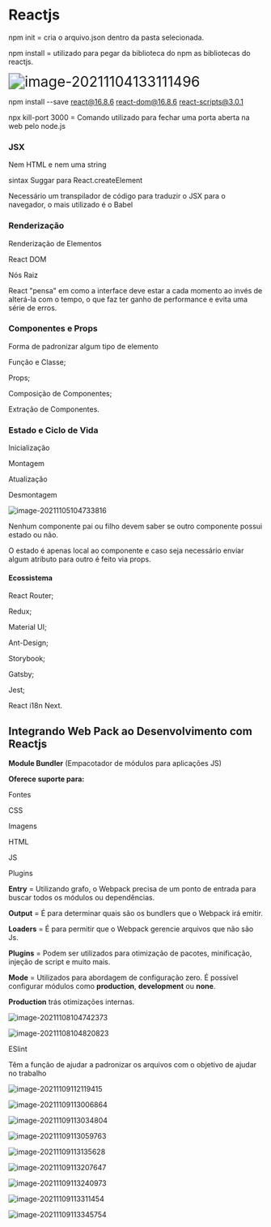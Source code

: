# Reactjs

npm init = cria o arquivo.json dentro da pasta selecionada.

npm install = utilizado para pegar da biblioteca do npm as bibliotecas do reactjs.

<img src="C:\Users\conta\AppData\Roaming\Typora\typora-user-images\image-20211104133111496.png" alt="image-20211104133111496" style="zoom: 200%;" />

npm install --save react@16.8.6 react-dom@16.8.6 react-scripts@3.0.1

npx kill-port 3000 = Comando utilizado para fechar uma porta aberta na web pelo node.js

### JSX

Nem HTML e nem uma string

sintax Suggar para React.createElement

Necessário um transpilador de código para traduzir o JSX para o navegador, o mais utilizado é o Babel

### Renderização

Renderização de Elementos

React DOM

Nós Raiz

React "pensa" em como a interface deve estar a cada momento ao invés de alterá-la com o tempo, o que faz ter ganho de performance e evita uma série de erros.

### Componentes e Props

Forma de padronizar algum tipo de elemento

Função e Classe;

Props;

Composição de Componentes;

Extração de Componentes.

### Estado e Ciclo de Vida

Inicialização

Montagem

Atualização

Desmontagem

![image-20211105104733816](C:\Users\conta\AppData\Roaming\Typora\typora-user-images\image-20211105104733816.png)

Nenhum componente pai ou filho devem saber se outro componente possui estado ou não.

O estado é apenas local ao componente e caso seja necessário enviar algum atributo para outro é feito via props.

#### Ecossistema

React Router;

Redux;

Material UI;

Ant-Design;

Storybook;

Gatsby;

Jest;

React i18n Next.

## Integrando Web Pack ao Desenvolvimento com Reactjs

**Module Bundler** (Empacotador de módulos para aplicações JS)

**Oferece suporte para:**

Fontes

CSS

Imagens

HTML

JS

Plugins



**Entry** = Utilizando grafo, o Webpack precisa de um ponto de entrada para buscar todos os módulos ou dependências.

**Output** = É para determinar quais são os bundlers que o Webpack irá emitir.

**Loaders** = É para permitir que o Webpack gerencie arquivos que não são Js.

**Plugins** = Podem ser utilizados para otimização de pacotes, minificação, injeção de script e muito mais.

**Mode** = Utilizados para abordagem de configuração zero. É possível configurar módulos como **production**, **development** ou **none**.

**Production** trás otimizações internas. 

![image-20211108104742373](C:\Users\conta\AppData\Roaming\Typora\typora-user-images\image-20211108104742373.png)

![image-20211108104820823](C:\Users\conta\AppData\Roaming\Typora\typora-user-images\image-20211108104820823.png)

ESlint

Têm a função de ajudar a padronizar os arquivos com o objetivo de ajudar no trabalho

![image-20211109112119415](C:\Users\conta\AppData\Roaming\Typora\typora-user-images\image-20211109112119415.png)

![image-20211109113006864](C:\Users\conta\AppData\Roaming\Typora\typora-user-images\image-20211109113006864.png)

![image-20211109113034804](C:\Users\conta\AppData\Roaming\Typora\typora-user-images\image-20211109113034804.png)

![image-20211109113059763](C:\Users\conta\AppData\Roaming\Typora\typora-user-images\image-20211109113059763.png)

![image-20211109113135628](C:\Users\conta\AppData\Roaming\Typora\typora-user-images\image-20211109113135628.png)

![image-20211109113207647](C:\Users\conta\AppData\Roaming\Typora\typora-user-images\image-20211109113207647.png)

![image-20211109113240973](C:\Users\conta\AppData\Roaming\Typora\typora-user-images\image-20211109113240973.png)

![image-20211109113311454](C:\Users\conta\AppData\Roaming\Typora\typora-user-images\image-20211109113311454.png)

![image-20211109113345754](C:\Users\conta\AppData\Roaming\Typora\typora-user-images\image-20211109113345754.png)